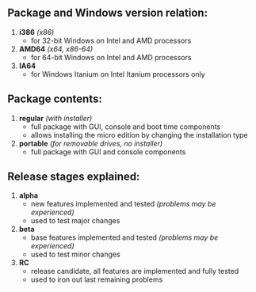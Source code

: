 ## Package and Windows version relation:
1. **i386**  *(x86)*
    * for 32-bit Windows on Intel and AMD processors
2. **AMD64** *(x64, x86-64)*
    * for 64-bit Windows on Intel and AMD processors
3. **IA64**
    * for Windows Itanium on Intel Itanium processors only

## Package contents:
1. **regular** *(with installer)*
    * full package with GUI, console and boot time components
    * allows installing the micro edition by changing the installation type
2. **portable** *(for removable drives, no installer)*
    * full package with GUI and console components

## Release stages explained:
1. **alpha**
    * new features implemented and tested *(problems may be experienced)*
    * used to test major changes
2. **beta**
    * base features implemented and tested *(problems may be experienced)*
    * used to test minor changes
3. **RC**
    * release candidate, all features are implemented and fully tested
    * used to iron out last remaining problems
